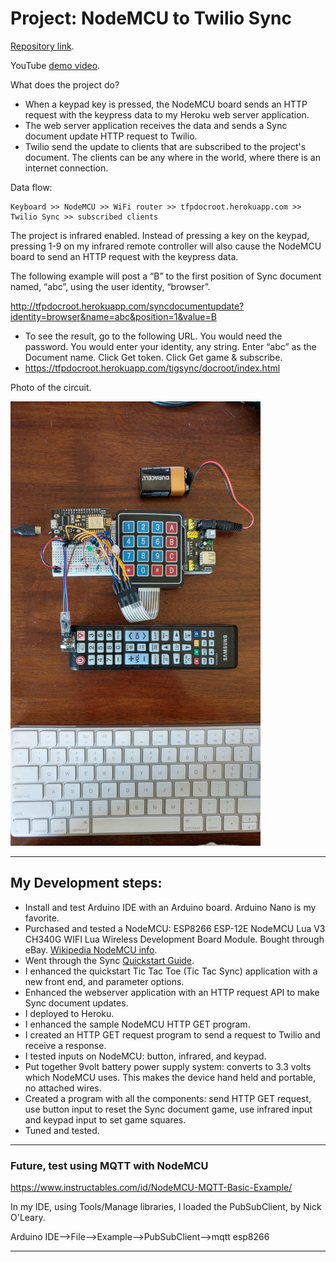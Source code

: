 # Project: NodeMCU to Twilio Sync

[Repository link](https://github.com/tigerfarm/arduino/tree/master/samples/IrNodemcuHttpWsSync).

YouTube [demo video](https://www.youtube.com/watch?v=GTzOTd_wcsk).

What does the project do?
+ When a keypad key is pressed, the NodeMCU board sends an HTTP request with the keypress data to my Heroku web server application.
+ The web server application receives the data and sends a Sync document update HTTP request to Twilio.
+ Twilio send the update to clients that are subscribed to the project's document.
    The clients can be any where in the world, where there is an internet connection.

Data flow:
````
Keyboard >> NodeMCU >> WiFi router >> tfpdocroot.herokuapp.com >> Twilio Sync >> subscribed clients
````

The project is infrared enabled. Instead of pressing a key on the keypad, 
pressing 1-9 on my infrared remote controller will also cause the NodeMCU board to send an HTTP request with the keypress data.

The following example will post a “B” to the first position of Sync document named, “abc”, using the user identity, “browser”.

http://tfpdocroot.herokuapp.com/syncdocumentupdate?identity=browser&name=abc&position=1&value=B

+ To see the result, go to the following URL. You would need the password.
You would enter your identity, any string. Enter “abc” as the Document name. Click Get token. Click Get game & subscribe.
+ https://tfpdocroot.herokuapp.com/tigsync/docroot/index.html

Photo of the circuit.

<img src="circuitFulla-800.jpg" width="400"/>

--------------------------------------------------------------------------------
## My Development steps:

+ Install and test Arduino IDE with an Arduino board. Arduino Nano is my favorite.
+ Purchased and tested a NodeMCU:
ESP8266 ESP-12E NodeMCU Lua V3 CH340G WIFI Lua Wireless Development Board Module.
Bought through eBay. [Wikipedia NodeMCU info](https://en.wikipedia.org/wiki/NodeMCU).
+ Went through the Sync [Quickstart Guide](https://www.twilio.com/docs/sync/quickstart/js).
+ I enhanced the quickstart Tic Tac Toe (Tic Tac Sync) application with a new front end, and parameter options.
+ Enhanced the webserver application with an HTTP request API to make Sync document updates.
+ I deployed to Heroku.
+ I enhanced the sample NodeMCU HTTP GET program.
+ I created an HTTP GET request program to send a request to Twilio and receive a response.
+ I tested inputs on NodeMCU: button, infrared, and keypad.
+ Put together 9volt battery power supply system: converts to 3.3 volts which NodeMCU uses.
    This makes the device hand held and portable, no attached wires.
+ Created a program with all the components:
send HTTP GET request,
use button input to reset the Sync document game,
use infrared input and keypad input to set game squares.
+ Tuned and tested.

--------------------------------------------------------------------------------
### Future, test using MQTT with NodeMCU

https://www.instructables.com/id/NodeMCU-MQTT-Basic-Example/

In my IDE, using Tools/Manage libraries, I loaded the PubSubClient, by Nick O'Leary.

Arduino IDE–>File–>Example–>PubSubClient–>mqtt esp8266

--------------------------------------------------------------------------------
